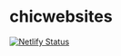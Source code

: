 # chicwebsites

[![Netlify Status](https://api.netlify.com/api/v1/badges/a0960990-63cb-456f-b2ce-b86cd0d1141e/deploy-status)](https://app.netlify.com/sites/chicwebsite/deploys)
